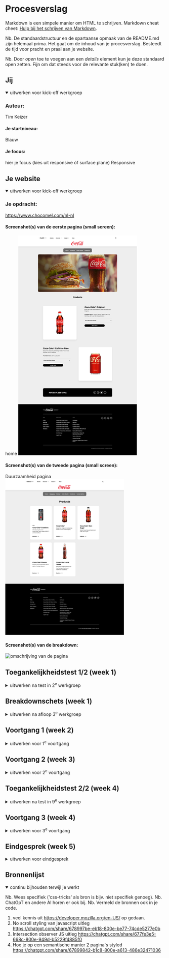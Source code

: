# Procesverslag
Markdown is een simpele manier om HTML te schrijven.
Markdown cheat cheet: [Hulp bij het schrijven van
Markdown](https://github.com/adam-p/markdown-here/wiki/Markdown-Cheatsheet).

Nb. De standaardstructuur en de spartaanse opmaak van de README.md zijn helemaal prima. Het gaat om de inhoud van je
procesverslag. Besteedt de tijd voor pracht en praal aan je website.

Nb. Door *open* toe te voegen aan een *details* element kun je deze standaard open zetten. Fijn om dat steeds voor de
relevante stuk(ken) te doen.





## Jij

<details open>
  <summary>uitwerken voor kick-off werkgroep</summary>

  ### Auteur:
  Tim Keizer

  #### Je startniveau:
  Blauw

  #### Je focus:
  hier je focus (kies uit responsive óf surface plane)
  Responsive

</details>





## Je website

<details open>
  <summary>uitwerken voor kick-off werkgroep</summary>

  ### Je opdracht:
  https://www.chocomel.com/nl-nl

  #### Screenshot(s) van de eerste pagina (small screen):
  home
  <img src="readme-images/page_1.png" width="375px" alt="omschrijving van de pagina">

  #### Screenshot(s) van de tweede pagina (small screen):
  Duurzaamheid pagina
  <img src="readme-images/page_2.png" width="375px" alt="omschrijving van de pagina">

  #### Screenshot(s) van de breakdown:
  <img src="readme-images/breakdown.jpg" width="375px" alt="omschrijving van de pagina">

</details>



## Toegankelijkheidstest 1/2 (week 1)

<details>
  <summary>uitwerken na test in 2<sup>e</sup> werkgroep</summary>

  ### Bevindingen
  Lijst met je bevindingen die in de test naar voren kwamen:
  - Geen dark mode vanwege kleur gebruik
  - Screen reader werkt amper,
  - Screen reader werkt eerste 4/5 tabs en dan skipt die volledig de content
  - Website gebruikt geen h1 maar p voor gebruik van titels
  <img src="readme-images/test_1.webp" width="375px" alt="test pagina 1">
  <img src="readme-images/test_2.webp" width="375px" alt="test pagina 2">
  <img src="readme-images/test_3.webp" width="375px" alt="test pagina 3">
  <img src="readme-images/test_4.webp" width="375px" alt="test pagina 4">
  <img src="readme-images/test5.webp" width="375px" alt="test pagina 5">

</details>



## Breakdownschets (week 1)

<details>
  <summary>uitwerken na afloop 3<sup>e</sup> werkgroep</summary>

  ### de hele pagina:
  <img src="readme-images/dummy-plaatje.jpg" width="375px" alt="breakdown van de hele pagina">

  ### dynamisch deel (bijv menu):
  <img src="readme-images/dummy-plaatje.jpg" width="375px" alt="breakdown van een dynamisch deel">

  ### wellicht nog een dynamisch deel (bijv filter):
  <img src="readme-images/dummy-plaatje.jpg" width="375px" alt="breakdown van nog een dynamisch deel">

</details>





## Voortgang 1 (week 2)

<details>
  <summary>uitwerken voor 1<sup>e</sup> voortgang</summary>

  ### Stand van zaken
  Ik vond het lastig om te zien hoe ik op een correcte manier de sections te selecteren zonder aand div's te denken.

  Daarbij had ik de opbouw met alle afbeeldingen snel in een mapje kunnen zetten incl fonts.


  ### Verslag van meeting
  hier na afloop snel de uitkomsten van de meeting vastleggen
  Na het eerste voortgangsgesprek ben ik de hele main vergeten neer te zetten in de html.
  Voor de rest gekeken hoe ik het beste dingen kon targeten via css voor de styling.

  Daarbij vind ik het wel lastig me te bedenken hoe ik de 2e pagina ga stylen omdat de componenten van deze pagina
  overeenkomen met de css van de styling van pagina 2.

  - Goed kijken of de html correct in elkaar zit
  - Via nth of type kan ik alle sections selecteren
  -
</details>





## Voortgang 2 (week 3)

<details>
  <summary>uitwerken voor 2<sup>e</sup> voortgang</summary>

  ### Stand van zaken
  Ik was de goede richting op aan het gaan en daarbij kreeg ik het advies om alles in grids te verwerken om later werk
  te besparen om het responsive te maken.

  Hierin begrijp ik alleen niet hoe grids goed werkt en hoe je alles kan opstellen.

  Ook heb ik me ingelezen en video's gekeken over wat intersection observer is en waarvoor het gebruikt wordt en wat je
  ermee kan.

  Dit wil ik gaan gebruiken om het gemakkelijk responsive te maken van het blikje dat in het midden van scherm hangt
  zodat die stopt in de laatste section img. Hierdoor moet ik anders voor elk formaat scherm een ander stop punt
  aanmaken en dit kost uiteindelijk meer tijd waarschijnlijk dan intersection observer API te gebruiken.



  ### Verslag van meeting
  hier na afloop snel de uitkomsten van de meeting vastleggen

  - afbeeldingen niet als eerst neer zetten in html, beter omdraaien en met grid weer terug naar boven werken (laatste
  week ben ik er achter gekomen dat dit toch niet het geval is.....).
  - Grids gebruiken voor makkelijke aanpassingen van waar wat moet komen te staan.
  - Weten wanneer je wel of niet een div mag gebruiken.
  - Het leren begrijpen van intersection observer in javascript.
  - javascript is niet mijn sterkste punt.

</details>





## Toegankelijkheidstest 2/2 (week 4)

<details>
  <summary>uitwerken na test in 9<sup>e</sup> werkgroep</summary>

  <img src="readme-images/test_2_1.jpg" width="375px" alt="test pagina 1">
  <img src="readme-images/test_2_2.jpg" width="375px" alt="test pagina 1">
  <img src="readme-images/test_2_3.jpg" width="375px" alt="test pagina 1">
  <img src="readme-images/test_2_4.jpg" width="375px" alt="test pagina 1">
  <img src="readme-images/test_2_5.jpg" width="375px" alt="test pagina 1">

  ### Bevindingen
  Lijst met je bevindingen die in de test naar voren kwamen (geef ook aan wat er verbeterd is):
  - Uit de test bleek dat mijn HTML nog 4 errors had
  - Dark mode niet van toepassing voor vanwege de kleuren.
  -



</details>





## Voortgang 3 (week 4)

<details>
  <summary>uitwerken voor 3<sup>e</sup> voortgang</summary>

  ### Stand van zaken
  De laatste week waarin ik flinke stappen had gemaakt omtrent het responsive maken van de website met wat valkuilen. Ik
  zie door alle 'restricties' semantische code veel te malen over wat wel en niet mag.

  Daarbij wist ik niet of je meerdere media breakpoints mag hebben maar dat mocht wel.

  ### Verslag van meeting
  hier na afloop snel de uitkomsten van de meeting vastleggen

  - Meerdere media niet erg voor responsive web
  - Grids gemakkelijk aanpasbaar voor responsive
  - Css font family error maakt niet uit


</details>





## Eindgesprek (week 5)

<details>
  <summary>uitwerken voor eindgesprek</summary>

  ### Je uitkomst - karakteristiek screenshots:
  <img src="readme-images/karakter.png" width="375px" alt="uitomst opdracht 1">


  ### Dit ging goed/Heb ik geleerd:
  Korte omschrijving met plaatjes

  <img src="readme-images/leer1.png" width="375px" alt="top">
  Het leren van klein beginnen naar grotere schermen en goed kijken hoe je bepaalde elementen
  op plekken krijgt waar ze horen te staan.

  <img src="readme-images/leer2.png" width="375px" alt="top">
  Voor de eerste keer eindelijk ene werkend hamburger menu kunnen coderen waar ik zeker trots op ben.
  En ook met een background image erin verwerkt die niet heel optimaal werkt maar hij is er wel.

  <img src="readme-images/leer3.png" width="375px" alt="top">
  <img src="readme-images/leer3.1.png" width="375px" alt="top">
  Het leren werken met grids in een responsive manier om bijna wat in mijn hoofd onmogelijk zou zijn te kunnen behalen.





  ### Dit was lastig/Is niet gelukt:
  Korte omschrijving met plaatjes

  <img src="readme-images/bummer1.png" width="375px" alt="bummer">
  er staan meerdere dingen wat niet compleet is gelukt staat op deze afbeelding, het blikje kreeg ik niet voor elkaar om
  te stoppen met intersection observer en daarbij had ik ook wat problemen met de social icons vast te zetten op de
  footer die bleven maar verspringen

  <img src="readme-images/bummer2.png" width="375px" alt="bummer">
  de navigatie is op klein scherm redelijk compleet maar tijdens scalen wordt het een bruin vlak en ik kreeg de complete
  pagina niet geblurred.

  <img src="readme-images/bummer3.png" width="375px" alt="bummer">
  Ik kreeg de css cirkel en de pijl niet vast op positie met de link.





</details>





## Bronnenlijst

<details open>
  <summary>continu bijhouden terwijl je werkt</summary>

  Nb. Wees specifiek ('css-tricks' als bron is bijv. niet specifiek genoeg).
  Nb. ChatGpT en andere AI horen er ook bij.
  Nb. Vermeld de bronnen ook in je code.

  1. veel kennis uit https://developer.mozilla.org/en-US/ op gedaan.
  2. No scroll styling van javascript uitleg https://chatgpt.com/share/678997be-eb18-800e-be77-74cde5277e0b
  3. Intersection observer JS uitleg
  https://chatgpt.com/share/677fe3e5-668c-800e-949d-b5229f4885f0
  4. Hoe je op een semantische manier 2 pagina's styled
  https://chatgpt.com/share/67899842-b1c8-800e-a613-486e32471036

</details>